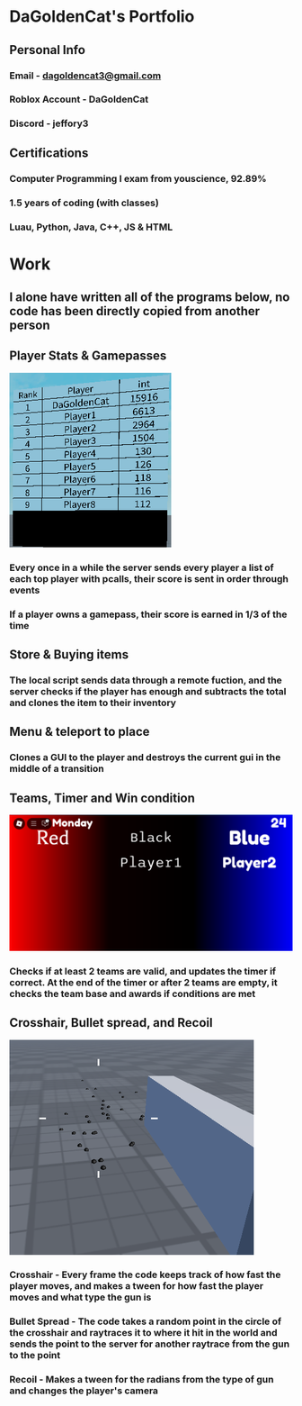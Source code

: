 # DaGoldenCat's Portfolio
## Personal Info
### Email - dagoldencat3@gmail.com
### Roblox Account - DaGoldenCat
### Discord - jeffory3
## Certifications
### Computer Programming I exam from youscience, 92.89%
### 1.5 years of coding (with classes)
### Luau, Python, Java, C++, JS & HTML
# Work
## I alone have written all of the programs below, no code has been directly copied from another person
## Player Stats & Gamepasses
![Running App](https://github.com/DaGoldenCat/Roblox/blob/2df32bb13fc6b4884561f5b54f73f3cf9ebbaa1c/Pictures/Player%20Stats.png?raw=true)
### Every once in a while the server sends every player a list of each top player with pcalls, their score is sent in order through events
### If a player owns a gamepass, their score is earned in 1/3 of the time
## Store & Buying items
### The local script sends data through a remote fuction, and the server checks if the player has enough and subtracts the total and clones the item to their inventory
## Menu & teleport to place
### Clones a GUI to the player and destroys the current gui in the middle of a transition
## Teams, Timer and Win condition
![Running App](https://github.com/DaGoldenCat/Roblox/blob/1fb712df0cb9c5c549e357553ace979971cf3dce/Pictures/Teams%20%26%20Timer.png?raw=true)
### Checks if at least 2 teams are valid, and updates the timer if correct. At the end of the timer or after 2 teams are empty, it checks the team base and awards if conditions are met
## Crosshair, Bullet spread, and Recoil
![Running App](https://github.com/DaGoldenCat/Roblox/blob/74c02957c7e4735221dfa3c4a5d6b0e12405fd27/Pictures/Shotgun%20Spread.png?raw=true)
### Crosshair - Every frame the code keeps track of how fast the player moves, and makes a tween for how fast the player moves and what type the gun is
### Bullet Spread - The code takes a random point in the circle of the crosshair and raytraces it to where it hit in the world and sends the point to the server for another raytrace from the gun to the point
### Recoil - Makes a tween for the radians from the type of gun and changes the player's camera
